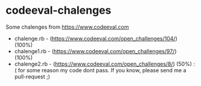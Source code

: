# codeeval-chalenges
Some chalenges from https://www.codeeval.com

* chalenge.rb  - (https://www.codeeval.com/open_challenges/104/) (100%)
* chalenge1.rb - (https://www.codeeval.com/open_challenges/97/)  (100%)
* chalenge2.rb - (https://www.codeeval.com/open_challenges/8/)   (50%) :( for some reason my code dont pass. If you know, please send me a pull-request ;)
